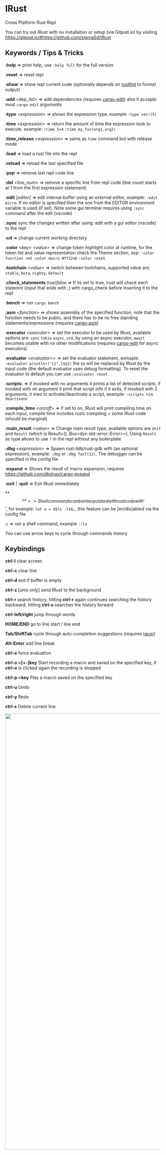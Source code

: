 # IRust
Cross Platform Rust Repl

You can try out IRust with no installation or setup (via Gitpod.io) by visiting https://gitpod.io/#https://github.com/sigmaSd/IRust

## Keywords / Tips & Tricks

**:help** => print help, use `:help full` for the full version

**:reset** => reset repl

**:show** => show repl current code (optionally depends on [rustfmt](https://github.com/rust-lang/rustfmt) to format output)

**:add** *<dep_list>* => add dependencies (requires [cargo-edit](https://github.com/killercup/cargo-edit)) also it accepts most `cargo-edit` arguments

**:type** *\<expression\>* => shows the expression type, example `:type vec!(5)`
  
**:time** *\<expression\>* => return the amount of time the expression took to execute. example: `:time 5+4` `:time my_fun(arg1,arg2)`

**:time_release** *\<expression\>* => same as `time` command but with release mode

**:load** => load a rust file into the repl

**:reload** => reload the last specified file

**:pop** => remove last repl code line

**:del** *<line_num>* => remove a specific line from repl code (line count starts at 1 from the first expression statement)

**:edit** *[editor]* => edit internal buffer using an external editor, example: `:edit micro`. If no editor is specified then the one from the EDITOR environment variable is used (if set). Note some gui terminal requires using `:sync` command after the edit (vscode)

**:sync** sync the changes written after using :edit with a gui editor (vscode) to the repl

**:cd** => change current working directory

**:color** *\<key\>* *\<value\>* => change token highlight color at runtime, for the token list and value representation check the Theme section, exp: `:color function red` `:color macro #ff12ab` `:color reset`

**:toolchain** *\<value\>* => switch between toolchains, supported value are: `stable`, `beta`, `nighty`, `default`
  
**:check_statements** *true*/*false* => If its set to true, irust will check each statemnt (input that ends with ;) with cargo_check before inserting it to the repl

**:bench** => run `cargo bench`

**:asm** *\<function\>* => shows assembly of the specified function, note that the function needs to be public, and there has to be no free standing statements/expressions (requires [cargo-asm](https://github.com/gnzlbg/cargo-asm))

**:executor** *\<executor\>* => set the executor to be used by IRust, available options are: `sync` `tokio` `async_std`, by  using an async executor, `await` becomes usable with no other modifications (requires [cargo-edit](https://github.com/killercup/cargo-edit) for async executors)

**:evaluator** *\<evaluator>\>* => set the evaluator statement, exmaple: `:evaluator println!("{}",{$$})` the `$$`
 will be replaced by IRust by the input code (the default evaluator uses debug formatting). To reset the evaluator to default you can use `:evaluator reset`
 
**:scripts:** => if invoked with no arguments it prints a list of detected scripts, if invoked with on argument it print that script info if it exits, if invoked with 2 arguments, it tries to activate/deactivate a script, example: `:scripts Vim deactivate`

**:compile_time** *\<on/off\>* => if set to on, IRust will print compiling time on each input, compile time includes rustc compiling + some IRust code (should be marginal)

**:main_result** *\<value\>* => Change main result type, available options are `Unit` and `Result` (which is Result\<(), Box<dyn std::error::Error\>\>), Using `Result` as type allows to use `?` in the repl without any boilerplate

**:dbg** *\<expression\>* => Spawn rust-lldb/rust-gdb with (an optional expression), example: `:dbg` or `:dbg fact(12)`, The debugger can be specified in the config file

**:expand** => Shows the result of macro expansion, requires https://github.com/dtolnay/cargo-expand

**:exit** | **:quit** => Exit IRust immediately

**$$** => Shell commands can be interpolated with rust code with '$$', for example: `let a = $$ls -l$$;`, this feature can be [en/dis]abled via the config file

**::** => run a shell command, example `::ls`

You can use arrow keys to cycle through commands history

## Keybindings

**ctrl-l** clear screen

**ctrl-c** clear line

**ctrl-d** exit if buffer is empty

**ctrl-z** [unix only]  send IRust to the background

**ctrl-r** search history, hitting **ctrl-r** again continues searching the history backward, hitting **ctrl-s** searches the history forward

**ctrl-left/right** jump through words

**HOME/END** go to line start / line end

**Tab/ShiftTab** cycle through auto-completion suggestions (requires [racer](https://github.com/racer-rust/racer))

**Alt-Enter** add line break

**ctrl-e** force evaluation

**ctrl-o**->**[+-]key** Start recording a macro and saved on the specified key, if **ctrl-o** is clicked again the recording is stopped

**ctrl-p**->**key** Play a macro saved on the specified key

**ctrl-u** Undo

**ctrl-y** Redo

**ctrl-x** Delete current line

<img src="./irust.png" width="200%" height="60%">

## Cli commands

**--help** prints help message

**--reset-config** reset IRust configuration to default

If input is piped to IRust then it will evaluate it and exit, example: `echo '"hello".chars()' | irust`

## Configuration

IRust config file is located in:

**Linux**: */home/$USER/.config/irust/config*

**Win**: *C:\Users\\$USER\AppData\Roaming/irust/config*

**Mac**: */Users/$USER/Library/Preferences/irust/config*

*default config:*
```
  # history
  add_irust_cmd_to_history = true
  add_shell_cmd_to_history = false

  # colors
  ok_color = "Blue"
  eval_color = "White"
  irust_color = "DarkBlue"
  irust_warn_color = "Cyan"
  out_color = "Red"
  shell_color = "DarkYellow"
  err_color = "DarkRed"
  input_color = "Green"
  insert_color = "White"
  welcome_msg = ""
  welcome_color = "DarkBlue"

  # racer
  racer_inline_suggestion_color = "Cyan"
  racer_suggestions_table_color = "Green"
  racer_selected_suggestion_color = "DarkRed"
  racer_max_suggestions = 5
  enable_racer = true

  # other
  first_irust_run = false
  toolchain = "stable"
  check_statements = true
  auto_insert_semicolon = true
  
  // use last output by replacing the specified marker
  replace_marker = "$out"
  replace_output_with_marker = false
  
  # modify input prmopt
  input_prompt = "In: "
  output_prompt = "Out: "
  
  # activate scripting feature
  activate_scripting = false
  
  # select executor (Sync, Tokio, Asyncstd)
  executor = "Sync"
  evaluator = ["println!(\"{:?}\", {\n", "\n});"]
  compile_time = false
  main_result = "Unit"
  show_warnings = false
  edition = "E2021"
  debugger = "LLDB"
  shell_interpolate = true
  local_server = false
  local_server_adress = "127.0.0.1:9000"
```

## Theme
Since release `0.8.9` `IRust` can now parse a theme file located on `$config_dir/irust/theme` and use it for the highlighting colors.

Colors can be specified as names ("red") or as hex representation ("#ff12ab").

Default theme file:

```
  keyword = "magenta"
  keyword2 = "dark_red"
  function = "blue"
  type = "cyan"
  symbol = "red"
  macro = "dark_yellow"
  literal = "yellow"
  lifetime = "dark_magenta"
  comment = "dark_grey"
  const = "dark_green"
  ident = "white"
```

## Prelude
IRust automatically creates `irust_prelude` crate at `xdg_data_dir/irust/irust_prelude`, this crate is imported at startup, any changes to it (that are marked with `pub`) will be immediately reflected on the repl after saving.

## Scripts
IRust supports scripting, all over the code base there are hooks that scripts can react to and usually answer back to IRust with a command.\
Check out [SCRIPTS.md](https://github.com/sigmaSd/IRust/blob/master/SCRIPTS.md) for more info.

## Vim Plugin
Since version `1.60.0` IRust supports spawning a local server, by changing `local_server` to `true` in the configuration file.\
This allows it to be controlled programmatically, which in turns allows writing vim plugins that uses this, see https://github.com/sigmaSd/irust-vim-plugin

## Book
`The IRust Book` is intended to document a couple of tips and tricks https://sigmasd.github.io/irust_book

## Releases
   Automatic releases by github actions are uploaded here https://github.com/sigmaSd/irust/releases

## Building
    cargo b --release

## FAQ

**1- Why is autocompletion not working**

    -> you need racer installed and configured correctly
        rustup toolchain add nightly-2021-06-07 # Nightly toolchain that is known to work
        cargo +nightly-2021-06-07 install racer
        rustup component add rust-src
        
**2- Racer fails to build**

You can try `rustup update --force` https://github.com/racer-rust/racer/issues/1141

Also some times the needed toolchain version changes. Usually there is an issue about it in racer repo (and the correct version to use)

**3- I want to hack on irust but `dbg!` overlaps with the output!!**

Personaly I do this:
- Run 2 terminals side by side
- run `tty` in the first which should output something like `/dev/pts/4`
- run `cargo r 2>/dev/pts4` in the second

Now the `dbg!` statements are printed on the second terminal and the output in the first terminal is not messed up.

## [Changelog](./CHANGELOG.md)
